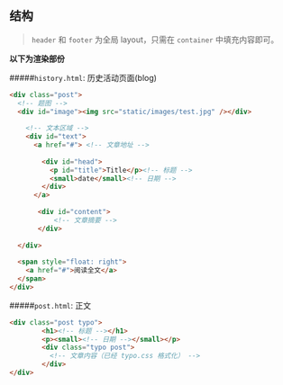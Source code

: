 结构
-----

> `header` 和 `footer` 为全局 layout，只需在 `container` 中填充内容即可。

**以下为渲染部份**

#####`history.html`: 历史活动页面(blog)

```html
<div class="post">
  <!-- 题图 -->
  <div id="image"><img src="static/images/test.jpg" /></div>
  
    <!-- 文本区域 -->
    <div id="text">
      <a href="#"> <!-- 文章地址 -->
        
        <div id="head">
          <p id="title">Title</p><!-- 标题 -->
          <small>date</small><!-- 日期 -->
        </div>
      </a>
        
       <div id="content">
           <!-- 文章摘要 -->
       </div>
          
  </div>
        
  <span style="float: right">
    <a href="#">阅读全文</a>
  </span>
</div>
```

#####`post.html`: 正文

```html
<div class="post typo">
        <h1><!-- 标题 --></h1> 
        <p><small><!-- 日期 --></small></p> 
        <div class="typo post">
          <!-- 文章内容（已经 typo.css 格式化） -->
        </div>
</div>
```